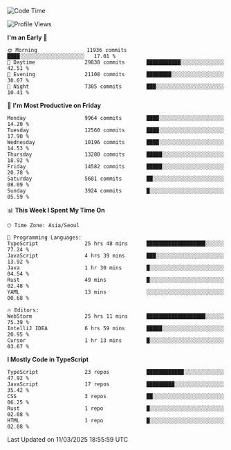 <!--START_SECTION:waka-->
![Code Time](http://img.shields.io/badge/Code%20Time-7%2C416%20hrs%2048%20mins-blue)

![Profile Views](http://img.shields.io/badge/Profile%20Views-0-blue)

**I'm an Early 🐤** 

```text
🌞 Morning                11936 commits       ████░░░░░░░░░░░░░░░░░░░░░   17.01 % 
🌆 Daytime                29838 commits       ███████████░░░░░░░░░░░░░░   42.51 % 
🌃 Evening                21108 commits       ████████░░░░░░░░░░░░░░░░░   30.07 % 
🌙 Night                  7305 commits        ███░░░░░░░░░░░░░░░░░░░░░░   10.41 % 
```
📅 **I'm Most Productive on Friday** 

```text
Monday                   9964 commits        ████░░░░░░░░░░░░░░░░░░░░░   14.20 % 
Tuesday                  12560 commits       ████░░░░░░░░░░░░░░░░░░░░░   17.90 % 
Wednesday                10196 commits       ████░░░░░░░░░░░░░░░░░░░░░   14.53 % 
Thursday                 13280 commits       █████░░░░░░░░░░░░░░░░░░░░   18.92 % 
Friday                   14582 commits       █████░░░░░░░░░░░░░░░░░░░░   20.78 % 
Saturday                 5681 commits        ██░░░░░░░░░░░░░░░░░░░░░░░   08.09 % 
Sunday                   3924 commits        █░░░░░░░░░░░░░░░░░░░░░░░░   05.59 % 
```


📊 **This Week I Spent My Time On** 

```text
🕑︎ Time Zone: Asia/Seoul

💬 Programming Languages: 
TypeScript               25 hrs 48 mins      ███████████████████░░░░░░   77.24 % 
JavaScript               4 hrs 39 mins       ███░░░░░░░░░░░░░░░░░░░░░░   13.92 % 
Java                     1 hr 30 mins        █░░░░░░░░░░░░░░░░░░░░░░░░   04.54 % 
Rust                     49 mins             █░░░░░░░░░░░░░░░░░░░░░░░░   02.48 % 
YAML                     13 mins             ░░░░░░░░░░░░░░░░░░░░░░░░░   00.68 % 

🔥 Editors: 
WebStorm                 25 hrs 11 mins      ███████████████████░░░░░░   75.39 % 
IntelliJ IDEA            6 hrs 59 mins       █████░░░░░░░░░░░░░░░░░░░░   20.95 % 
Cursor                   1 hr 13 mins        █░░░░░░░░░░░░░░░░░░░░░░░░   03.67 % 
```

**I Mostly Code in TypeScript** 

```text
TypeScript               23 repos            ████████████░░░░░░░░░░░░░   47.92 % 
JavaScript               17 repos            █████████░░░░░░░░░░░░░░░░   35.42 % 
CSS                      3 repos             ██░░░░░░░░░░░░░░░░░░░░░░░   06.25 % 
Rust                     1 repo              █░░░░░░░░░░░░░░░░░░░░░░░░   02.08 % 
HTML                     1 repo              █░░░░░░░░░░░░░░░░░░░░░░░░   02.08 % 
```




 Last Updated on 11/03/2025 18:55:59 UTC
<!--END_SECTION:waka-->

